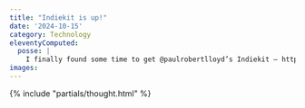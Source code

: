 ```yaml
---
title: "Indiekit is up!"
date: '2024-10-15'
category: Technology
eleventyComputed:
  posse: |
    I finally found some time to get @paulrobertlloyd’s Indiekit – https://getindiekit.com/ – up and running on my own domain. Paul’s host recommendation of railway.app was excellent and I can’t recommend it enough, especially if you’re a n00b like me. Now back to the docs!
images:
---
```


{% include "partials/thought.html" %}